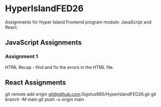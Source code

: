 # HyperIslandFED26

Assignments for Hyper Island Frontend program module: JavaScript and React.

## JavaScript Assignments

### Assignment 1

HTML Recap - find and fix the errors in the HTML file.

## React Assignments

git remote add origin git@github.com:Sigstus985/HyperIslandFED26.git
git branch -M main
git push -u origin main
